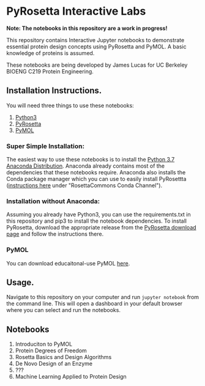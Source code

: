 # PyRosetta Interactive Labs

**Note: The notebooks in this repository are a work in progress!**

This repository contains Interactive Jupyter notebooks to demonstrate essential protein design concepts using PyRosetta and PyMOL. A basic knowledge of proteins is assumed.

These notebooks are being developed by James Lucas for UC Berkeley BIOENG C219 Protein Engineering. 

## Installation Instructions.

You will need three things to use these notebooks:
1. [Python3](https://www.python.org/downloads/)
2. [PyRosetta](http://www.pyrosetta.org/dow)
3. [PyMOL](https://pymol.org/2/)

### Super Simple Installation:

The easiest way to use these notebooks is to install the [Python 3.7 Anaconda Distribution](https://www.anaconda.com/distribution/). 
Anaconda already contains most of the dependencies that these notebooks require. Anaconda also installs the Conda package manager which you can use to easily install PyRosettta ([instructions here](http://www.pyrosetta.org/dow) under "RosettaCommons Conda Channel").

### Installation without Anaconda:

Assuming you already have Python3, you can use the requirements.txt in this repository and pip3 to install the notebook dependencies. To install PyRosetta, download the appropriate release from the [PyRosetta download page](http://www.pyrosetta.org/dow) and follow the instructions there.

### PyMOL

You can download educaitonal-use PyMOL [here](https://pymol.org/edu/?q=educational/).

## Usage.

Navigate to this repository on your computer and run `jupyter notebook` from the command line. This will open a dashboard in your default browser where you can select and run the notebooks.

## Notebooks

1. Introduciton to PyMOL
2. Protein Degrees of Freedom
3. Rosetta Basics and Design Algorithms
4. De Novo Design of an Enzyme
5. ???
6. Machine Learning Applied to Protein Design

